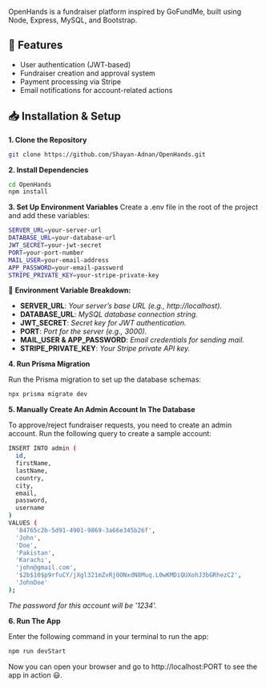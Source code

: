 OpenHands is a fundraiser platform inspired by GoFundMe, built using Node, Express, MySQL, and Bootstrap.

## 🚀 Features
- User authentication (JWT-based)
- Fundraiser creation and approval system
- Payment processing via Stripe
- Email notifications for account-related actions

## 📥 Installation & Setup

**1. Clone the Repository**
```bash
git clone https://github.com/Shayan-Adnan/OpenHands.git
```

**2. Install Dependencies**
```bash
cd OpenHands
npm install
```

**3. Set Up Environment Variables**
Create a .env file in the root of the project and add these variables:
```bash
SERVER_URL=your-server-url
DATABASE_URL=your-database-url
JWT_SECRET=your-jwt-secret
PORT=your-port-number
MAIL_USER=your-email-address
APP_PASSWORD=your-email-password
STRIPE_PRIVATE_KEY=your-stripe-private-key
```

🌱 **Environment Variable Breakdown:**

- **SERVER_URL**: *Your server’s base URL (e.g., http://localhost).* 
- **DATABASE_URL**: *MySQL database connection string.*
- **JWT_SECRET**: *Secret key for JWT authentication.*
- **PORT**: *Port for the server (e.g., 3000).*
- **MAIL_USER & APP_PASSWORD**: *Email credentials for sending mail.*
- **STRIPE_PRIVATE_KEY**: *Your Stripe private API key.*

**4. Run Prisma Migration**

Run the Prisma migration to set up the database schemas:
```bash
npx prisma migrate dev
```
**5. Manually Create An Admin Account In The Database**

To approve/reject fundraiser requests, you need to create an admin account. Run the following query to create a sample account:
```bash
INSERT INTO admin (
  id,
  firstName,
  lastName,
  country,
  city,
  email,
  password,
  username
) 
VALUES (
  '84765c2b-5d91-4901-9869-3a66e345b26f', 
  'John', 
  'Doe', 
  'Pakistan', 
  'Karachi', 
  'john@gmail.com', 
  '$2b$10$p9rfuCY/jXgl321mZvRj0ONxdN8Muq.L0wKMDiQUXohJ3bGRhezC2', 
  'JohnDoe'
);
```
*The password for this account will be '1234'.*

**6. Run The App**

Enter the following command in your terminal to run the app:
```bash
npm run devStart
```
Now you can open your browser and go to http://localhost:PORT to see the app in action 😃.
